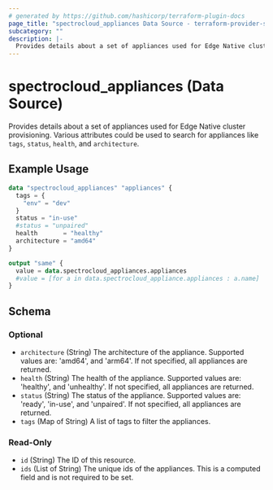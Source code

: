 ```yaml
---
# generated by https://github.com/hashicorp/terraform-plugin-docs
page_title: "spectrocloud_appliances Data Source - terraform-provider-spectrocloud"
subcategory: ""
description: |-
  Provides details about a set of appliances used for Edge Native cluster provisioning. Various attributes could be used to search for appliances like tags, status, health, and architecture.
---
```


# spectrocloud_appliances (Data Source)

Provides details about a set of appliances used for Edge Native cluster provisioning. Various attributes could be used to search for appliances like `tags`, `status`, `health`, and `architecture`.

## Example Usage

```terraform
data "spectrocloud_appliances" "appliances" {
  tags = {
    "env" = "dev"
  }
  status = "in-use"
  #status = "unpaired"
  health       = "healthy"
  architecture = "amd64"
}

output "same" {
  value = data.spectrocloud_appliances.appliances
  #value = [for a in data.spectrocloud_appliance.appliances : a.name]
}
```

<!-- schema generated by tfplugindocs -->
## Schema

### Optional

- `architecture` (String) The architecture of the appliance. Supported values are: 'amd64', and  'arm64'.  If not specified, all appliances are returned.
- `health` (String) The health of the appliance. Supported values are: 'healthy', and 'unhealthy'.  If not specified, all appliances are returned.
- `status` (String) The status of the appliance. Supported values are: 'ready', 'in-use', and 'unpaired'.  If not specified, all appliances are returned.
- `tags` (Map of String) A list of tags to filter the appliances.

### Read-Only

- `id` (String) The ID of this resource.
- `ids` (List of String) The unique ids of the appliances. This is a computed field and is not required to be set.
